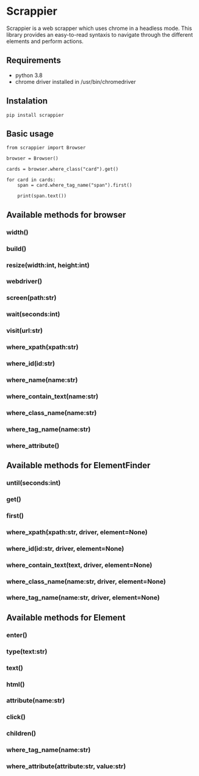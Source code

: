 # Scrappier

Scrappier is a web scrapper which uses chrome in a headless mode. This library provides an easy-to-read syntaxis to navigate through the different elements and perform actions.

## Requirements

* python 3.8
* chrome driver installed in /usr/bin/chromedriver

## Instalation

`pip install scrappier`

## Basic usage

    from scrappier import Browser

    browser = Browser()

    cards = browser.where_class("card").get()

    for card in cards:
        span = card.where_tag_name("span").first()

        print(span.text())

## Available methods for browser

### width()

### build()

### resize(width:int, height:int)

### webdriver()

### screen(path:str)

### wait(seconds:int)

### visit(url:str)

### where_xpath(xpath:str)

### where_id(id:str)

### where_name(name:str)

### where_contain_text(name:str)

### where_class_name(name:str)

### where_tag_name(name:str)

### where_attribute()

## Available methods for ElementFinder

### until(seconds:int)

### get()

### first()

### where_xpath(xpath:str, driver, element=None)

### where_id(id:str, driver, element=None)

### where_contain_text(text, driver, element=None)

### where_class_name(name:str, driver, element=None)

### where_tag_name(name:str, driver, element=None)

## Available methods for Element

### enter()

### type(text:str)

### text()

### html()

### attribute(name:str)

### click()

### children()

### where_tag_name(name:str)

### where_attribute(attribute:str, value:str)

